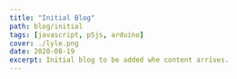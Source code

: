 ```yaml
---
title: "Initial Blog"
path: blog/initial
tags: [javascript, p5js, arduino]
cover: ./lyle.png
date: 2020-08-19
excerpt: Initial blog to be added whe content arrives.
---
```

